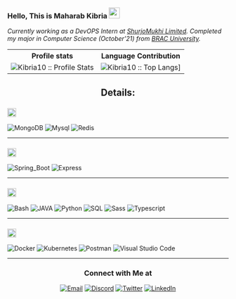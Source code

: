 ### Hello, This is Maharab Kibria <img src="https://media.giphy.com/media/hvRJCLFzcasrR4ia7z/giphy.gif" width="25px">


<p><em>Currently working as a DevOPS Intern at <a href="https://shurjomukhi.com.bd/">ShurjoMukhi Limited</a>. Completed my major in Computer Science (October'21) from <a href="https://www.bracu.ac.bd/">BRAC University</a>.</br>
</em></p>

<p align="center">
   <table>
      <tr>
       <th>Profile stats  </th>
       <th>Language Contribution</th>
      </tr>
      <tr>
       <td><img alt="Kibria10 :: Profile Stats" src="https://github-readme-stats.vercel.app/api?username=Kibria10&show_icons=true&theme=dark"> </td>
       <td><img alt="Kibria10 :: Top Langs]" src="https://github-readme-stats.vercel.app/api/top-langs/?username=Kibria10&langs_count=10&theme=tokyonight&layout=compact&hide=html"> </td>
      </tr>
   </table>
</p>

<h2 align="center">Details:</h2>
<!--START_SECTION:learn-->
<h3><img height="20px" src="https://img.shields.io/badge/Database-979a9b"/></h3>
<span><img src="https://img.shields.io/badge/-MongoDB-black?style=flat-square&amp;logo=MongoDB" alt="MongoDB"/></span>
<span><img src="https://img.shields.io/badge/-Mysql-black?style=flat-square&amp;logo=Mysql" alt="Mysql"/></span>
<span><img src="https://img.shields.io/badge/-Redis-black?style=flat-square&amp;logo=Redis" alt="Redis"/></span>
<hr>
<h3><img height="20px" src="https://img.shields.io/badge/Framework-695b55"/></h3>
<span><img src="https://img.shields.io/badge/-Spring_Boot-black?style=flat-square&amp;logo=Spring_Boot" alt="Spring_Boot"/></span>
<span><img src="https://img.shields.io/badge/-Express-black?style=flat-square&amp;logo=Express" alt="Express"/></span>
<hr>
<h3><img height="20px" src="https://img.shields.io/badge/Language-467870"/></h3>
<span><img src="https://img.shields.io/badge/-Bash-black?style=flat-square&amp;logo=Bash" alt="Bash"/></span>
<span><img src="https://img.shields.io/badge/-Java-black?style=flat-square&amp;logo=Java" alt="JAVA"/></span>
<span><img src="https://img.shields.io/badge/-Python-black?style=flat-square&amp;logo=Python" alt="Python"/></span>
<span><img src="https://img.shields.io/badge/-SQL-black?style=flat-square&amp;logo=SQL" alt="SQL"/></span>
<span><img src="https://img.shields.io/badge/-Sass-black?style=flat-square&amp;logo=Sass" alt="Sass"/></span>
<span><img src="https://img.shields.io/badge/-Typescript-black?style=flat-square&amp;logo=Typescript" alt="Typescript"/></span>
<hr>
<h3><img height="20px" src="https://img.shields.io/badge/Tools-6c598f"/></h3>
<span><img src="https://img.shields.io/badge/-Docker-black?style=flat-square&amp;logo=Docker" alt="Docker"/></span>
<span><img src="https://img.shields.io/badge/-Kubernetes-black?style=flat-square&amp;logo=Kubernetes" alt="Kubernetes"/></span>
<span><img src="https://img.shields.io/badge/-Postman-black?style=flat-square&amp;logo=Postman" alt="Postman"/></span>
<span><img src="https://img.shields.io/badge/-Visual%20Studio%20Code-black?style=flat-square&amp;logo=Visual%20Studio%20Code" alt="Visual Studio Code"/></span>
<hr>
<!--END_SECTION:learn-->
<h3 align="center"> Connect with Me at </h3>

<p align="center">
<a href="mailto:junakkibria56@gmail.com"><img alt="Email" src="https://img.shields.io/badge/Gmail-junakkibria56@gmail.com-red?style=flat&logo=gmail"></a>
<a href="https://discord.com/channels/@me"><img alt="Discord" src="https://img.shields.io/badge/Discord-<BoJack/>#9606-blue?style=flat&logo=discord"></a>
<a href="https://twitter.com/JunakKibria"><img alt="Twitter" src="https://img.shields.io/badge/Twitter-blue?style=flat&logo=twitter"></a>
<a href="https://www.linkedin.com/in/junak-kibria/"><img alt="LinkedIn" src="https://img.shields.io/badge/LinkedIn-Maharab Kibria-blue?style=flat&logo=linkedin"></a>
</p>
  
